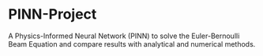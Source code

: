 # PINN-Project
 A Physics-Informed Neural Network (PINN) to solve the Euler-Bernoulli Beam Equation and compare results with analytical and numerical methods.
